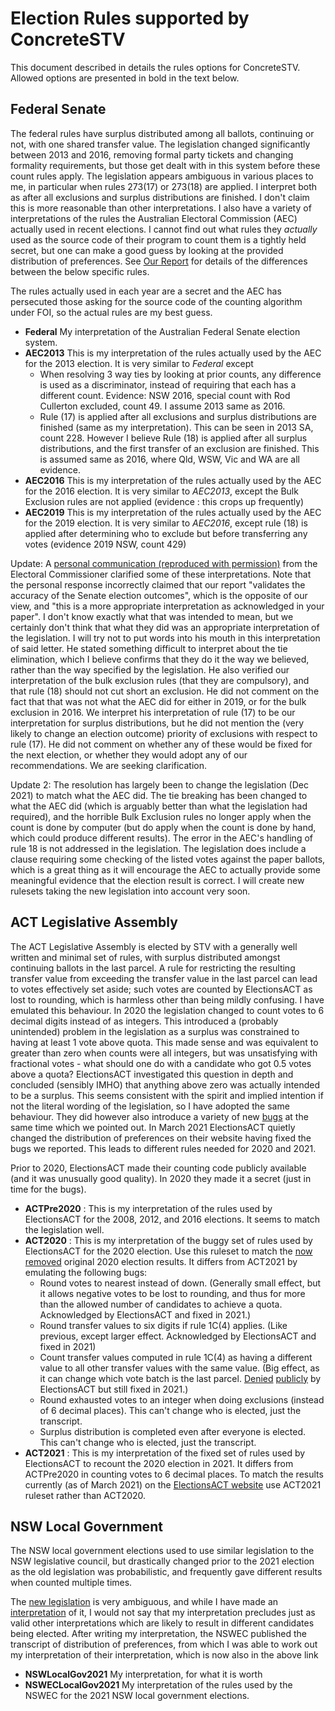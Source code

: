 # Election Rules supported by ConcreteSTV

This document described in details the rules options for ConcreteSTV. Allowed options are presented in bold
in the text below.

## Federal Senate

The federal rules have
surplus distributed among all ballots, continuing or not, with one shared transfer value. The legislation changed
significantly between 2013 and 2016, removing formal party tickets and changing formality
requirements, but those get dealt with in this system before these count rules apply. The legislation
appears ambiguous in various places to me, in particular when rules 273(17) or 273(18) are
applied. I interpret both as after all exclusions and surplus distributions are finished. I don't
claim this is more reasonable than other interpretations. I also have a variety of
interpretations of the rules the Australian Electoral Commission (AEC) actually used in recent
elections. I cannot find out what rules they _actually_ used as the source code of their
program to count them is a tightly held secret, but one can make a good guess by looking
at the provided distribution of preferences. See [Our Report](reports/RecommendedAmendmentsSenateCountingAndScrutiny.pdf) for
details of the differences between the below specific rules.

The rules actually used in each year are a secret and the AEC has persecuted those
asking for the source code of the counting algorithm under FOI, so the actual rules are my best guess.

- **Federal** My interpretation of the Australian Federal Senate election system.
- **AEC2013** This is my interpretation of the rules actually used by the AEC for the 2013 election.
  It is very similar to *Federal* except
  - When resolving 3 way ties by looking at prior counts, any difference is used as a discriminator,
          instead of requiring that each has a different count. Evidence: NSW 2016, special count
          with Rod Cullerton excluded, count 49. I assume 2013 same as 2016.
  - Rule (17) is applied after all exclusions and surplus distributions are finished (same as my interpretation).
    This can be seen in 2013 SA, count 228. However I believe Rule (18) is applied after all surplus distributions, and the first transfer 
    of an exclusion are finished. This is assumed  same as 2016, where Qld, WSW, Vic and WA are all evidence.
- **AEC2016** This is my interpretation of the rules actually used by the AEC for the 2016 election.
  It is very similar to *AEC2013*, except the Bulk Exclusion rules are not applied (evidence : this crops
  up frequently)
- **AEC2019** This is my interpretation of the rules actually used by the AEC for the 2019 election.
  It is very similar to *AEC2016*, except rule (18) is applied after determining who to exclude but
  before transferring any votes (evidence 2019 NSW, count 429)
  
Update: A [personal communication (reproduced with permission)](reports/RecommendedAmendmentsSenateCountingAndScrutinyResponse/18_10_2021_-_Dr_Andrew_Conway_and_Prof._Vanessa_teague_-_Senate_Counting_and_Scrutiny.pdf) 
from the Electoral Commissioner clarified some of these interpretations. Note that the personal response
incorrectly claimed that our report "validates the accuracy of the Senate election outcomes", which is the 
opposite of our view, and "this is a more appropriate interpretation as acknowledged in your paper". I don't
know exactly what that was intended to mean, but we certainly don't think that what they did was an appropriate interpretation
of the legislation. I will try not to put words into his mouth in this interpretation of said letter.
He stated something difficult to interpret about the tie elimination, which I believe confirms that
they do it the way we believed, rather than the way specified by the legislation. 
He also verified our interpretation of the bulk exclusion rules (that they are compulsory),
and that rule (18) should not cut short an exclusion. He did not comment on the fact that that was not
what the AEC did for either in 2019, or for the bulk exclusion in 2016. We interpret his interpretation
of rule (17) to be our interpretation for surplus distributions, but he did not mention the (very likely to
change an election outcome) priority of exclusions with respect to rule (17). He did not comment on whether
any of these would be fixed for the next election, or whether they would adopt any of our recommendations. We are
seeking clarification. 

Update 2: The resolution has largely been to change the legislation (Dec 2021) to match what the AEC did.
The tie breaking has been changed to what the AEC did (which is arguably better than what the legislation
had required), and the horrible Bulk Exclusion rules no longer apply when the count is done by computer
(but do apply when the count is done by hand, which could produce different results). The error in
the AEC's handling of rule 18 is not addressed in the legislation. The legislation does include a 
clause requiring some checking of the listed votes against the paper ballots, which is a great thing
as it will encourage the AEC to actually provide some meaningful evidence that the election result is correct.
I will create new rulesets taking the new legislation into account very soon.

## ACT Legislative Assembly

The ACT Legislative Assembly is elected by STV with a generally well written and minimal
set of rules, with surplus distributed amongst continuing ballots in the last parcel.
A rule for restricting the resulting transfer value from exceeding the transfer value in the
last parcel can lead to votes effectively set aside; such votes are counted by ElectionsACT
as lost to rounding, which is harmless other than being mildly confusing. I have emulated
this behaviour.
In 2020 the legislation changed to count votes to 6 decimal digits instead of
as integers. This introduced a (probably unintended) problem in the legislation as a surplus
was constrained to having at least 1 vote above quota. This made sense and was equivalent to
greater than zero when counts were all integers, but was unsatisfying with fractional votes - what
should one do with a candidate who got 0.5 votes above a quota? ElectionsACT investigated this
question in depth and concluded (sensibly IMHO) that anything above zero was actually intended to be a surplus.
This seems consistent with the spirit and implied intention if not the literal wording of the legislation, so I have
adopted the same behaviour. They did however also introduce a variety of new [bugs](reports/2020%20Errors%20In%20ACT%20Counting.pdf)
at the same time which we pointed out. In March 2021 ElectionsACT quietly changed the distribution of preferences on their
website having fixed the bugs we reported. This leads to different rules needed for 2020 and 2021.

Prior to 2020, ElectionsACT made their counting code publicly available (and it was unusually good quality).
In 2020 they made it a secret (just in time for the bugs).

- **ACTPre2020** : This is my interpretation of the rules used by ElectionsACT for the 2008, 2012, and 2016
  elections. It seems to match the legislation well.
- **ACT2020** : This is my interpretation of the buggy set of rules used by ElectionsACT for the 2020 election.
  Use this ruleset to match the [now removed](https://web.archive.org/web/20201127025950/https://www.elections.act.gov.au/elections_and_voting/2020_legislative_assembly_election/distribution-of-preferences-2020) original 2020 election results.
  It differs from ACT2021 by emulating the following bugs:
  * Round votes to nearest instead of down. (Generally small effect, but it allows negative votes to be lost to rounding, and thus for more than the allowed number of candidates to achieve a quota. Acknowledged by ElectionsACT and fixed in 2021.)
  * Round transfer values to six digits if rule 1C(4) applies. (Like previous, except larger effect. Acknowledged by ElectionsACT and fixed in 2021)
  * Count transfer values computed in rule 1C(4) as having a different value to all other transfer values with the same value. (Big effect, as it can change which vote batch is the last parcel. 
    [Denied](https://www.elections.act.gov.au/__data/assets/pdf_file/0011/1696160/Letter-to-V-Teague-30-Nov-2020_Redacted.pdf) [publicly](https://www.hansard.act.gov.au/hansard/2021/comms/jacs01a.pdf) by ElectionsACT but still fixed in 2021.)
  * Round exhausted votes to an integer when doing exclusions (instead of 6 decimal places). This can't change who is elected, just the transcript.
  * Surplus distribution is completed even after everyone is elected. This can't change who is elected, just the transcript.
- **ACT2021** : This is my interpretation of the fixed set of rules used by ElectionsACT to recount the 2020 election in 2021.
  It differs from ACTPre2020 in counting votes to 6 decimal places. To match the results currently (as of March 2021) on the
  [ElectionsACT website](https://www.elections.act.gov.au/elections_and_voting/2020_legislative_assembly_election/distribution-of-preferences-2020)
  use ACT2021 ruleset rather than ACT2020.
  
## NSW Local Government

The NSW local government elections used to use similar legislation to the NSW legislative council,
but drastically changed prior to the 2021 election as the old legislation was probabilistic, and frequently
gave different results when counted multiple times.

The [new legislation](nsw/NSWLocalCouncilLegislation2021.md) is very ambiguous, and while I have
made an [interpretation](nsw/NSWLocalCouncilLegislation2021Commentary.md) of it, I would not say
that my interpretation precludes just as valid other interpretations which are likely to result
in different candidates being elected. After writing my interpretation, 
the NSWEC published the transcript of distribution of preferences, from which I was able
to work out my interpretation of their interpretation, which is now also in the above link

- **NSWLocalGov2021** My interpretation, for what it is worth
- **NSWECLocalGov2021** My interpretation of the rules used by the NSWEC for the 2021 NSW local government elections.


